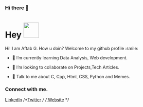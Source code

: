 ### Hi there 👋

<!--
**AftabAhamedG/AftabAhamedG** is a ✨ _special_ ✨ repository because its `README.md` (this file) appears on your GitHub profile.

Here are some ideas to get you started:

- 🔭 I’m currently working on ...
- 🌱 I’m currently learning ...
- 👯 I’m looking to collaborate on ...
- 🤔 I’m looking for help with ...
- 💬 Ask me about ...
- 📫 How to reach me: ...
- 😄 Pronouns: ...
- ⚡ Fun fact: ...
-->

<h1> Hey <img src = "https://raw.githubusercontent.com/rahulbanerjee26/githubProfileReadmeGenerator/main/gifs/wave.gif" width = 50px height='50px'> </h1>
<p align='center'>

</p>
<div size='20px'> Hi! I am Aftab G. How u doin? Welcome to my github profile :smile: 
</div>

- 🌱 I’m currently learning Data Analysis, Web development.

- 👯 I’m looking to collaborate on Projects,Tech Articles. 

- 💬 Talk to me about C, Cpp, Html, CSS, Python and Memes. 


### Connect with me.
<a href = 'https://www.linkedin.com/in/aftab-ahamed-g-93a525224/'>LinkedIn</a> 
/*<a href = ''>Twitter</a> */
/*<a href = 'ashishjg.netlify.app'> Website</a> */
 
